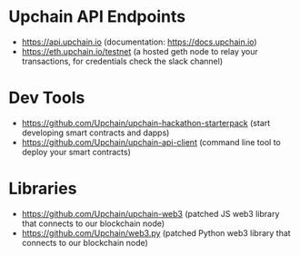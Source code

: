 # Upchain API Endpoints
* https://api.upchain.io (documentation: https://docs.upchain.io)
* https://eth.upchain.io/testnet (a hosted geth node to relay your transactions, for credentials check the slack channel)

# Dev Tools
* https://github.com/Upchain/upchain-hackathon-starterpack (start developing smart contracts and dapps)
* https://github.com/Upchain/upchain-api-client (command line tool to deploy your smart contracts)

# Libraries
* https://github.com/Upchain/upchain-web3 (patched JS web3 library that connects to our blockchain node)
* https://github.com/Upchain/web3.py (patched Python web3 library that connects to our blockchain node)
